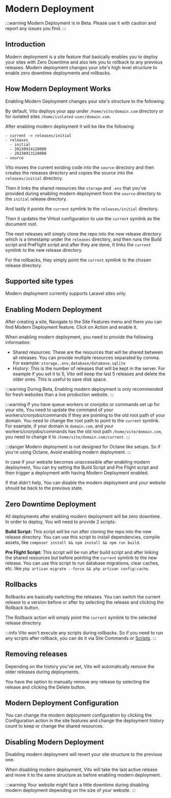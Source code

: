 # Modern Deployment

:::warning
Modern Deployment is in Beta. Please use it with caution and report any issues you find.
:::

## Introduction

Modern deployment is a site feature that basically enables you to deploy your sites with Zero Downtime and also lets you to rollback to any previous releases. Modern deployment changes your site's high level structure to enable zero downtime deployments and rollbacks.

## How Modern Deployment Works

Enabling Modern Deployment changes your site's structure to the following:

By default, Vito deploys your app under `/home/vito/domain.com` directory or for isolated sites `/home/isolated-user/domain.com`.

After enabling modern deployment it will be like the following:

```text
- current -> releases/initial
- releases
  - initial
  - 20230914120000
  - 20230913120000
- source
```

Vito moves the current existing code into the `source` directory and then creates the releases directory and copies the source into the `releases/initial` directory.

Then it links the shared resources like `storage` and `.env` that you've provided during enabling modern deployment from the `source` directory to the `initial` release directory.

And lastly it points the `current` symlink to the `releases/initial` directory.

Then it updates the VHost configuration to use the `current` symlink as the document root.

The next releases will simply clone the repo into the new release directory which is a timestamp under the `releases` directory, and then runs the Build script and PreFlight script and after they are done, It links the `current` symlink to the new release directory.

For the rollbacks, they simply point the `current` symlink to the chosen release directory.

## Supported site types

Modern deployment currently supports Laravel sites only.

## Enabling Modern Deployment

After creating a site, Navigate to the Site Features menu and there you can find Modern Deployment feature. Click on Action and enable it.

When enabling modern deployment, you need to provide the following information:

- Shared resources: These are the resources that will be shared between all releases. You can provide multiple resources separated by comma. For example: `storage,.env,database/database.sqlite`
- History: This is the number of releases that will be kept in the server. For example if you set it to 5, Vito will keep the last 5 releases and delete the older ones. This is useful to save disk space.

:::warning
During Beta, Enabling modern deployment is only recommended for fresh websites than a live production website.
:::

:::warning
If you have queue workers or cronjobs or commands set up for your site, You need to update the command of your workers/cronjobs/commands if they are pointing to the old root path of your domain. You need to change the root path to point to the `current` symlink. For example, if your domain is `domain.com`, and your workers/cronjobs/commands has the old root path `/home/vito/domain.com`, you need to change it to `/home/vito/domain.com/current`.
:::

:::danger
Modern deployment is not designed for Octane like setups. So if you're using Octane, Avoid enabling modern deployment.
:::

In case if your website becomes unaccessible after enabling modern deployment, You can try setting the Build Script and Pre Flight script and then trigger a deployment with having Modern Deployment enabled.

If that didn't help, You can disable the modern deployment and your website should be back to the previous state.

## Zero Downtime Deployment

All deployments after enabling modern deployment will be zero downtime. In order to deploy, You will need to provide 2 scripts:

**Build Script:** This script will be run after cloning the repo into the new release directory. You can use this script to install dependencies, compile assets, like `composer install && npm install && npm run build`.

**Pre Flight Script:** This script will be run after build script and after linking the shared resources but before pointing the `current` symlink to the new release. You can use this script to run database migrations, clear caches, etc. like `php artisan migrate --force && php artisan config:cache`.

## Rollbacks

Rollbacks are basically switching the releases. You can switch the current release to a version before or after by selecting the release and clicking the Rollback button.

The Rollback action will simply point the `current` symlink to the selected release directory.

:::info
Vito won't execute any scripts during rollbacks. So if you need to run any scripts after rollback, you can do it via Site Commands or [Scripts](../scripts.md).
:::

## Removing releases

Depending on the history you've set, Vito will automatically remove the older releases during deployments.

You have the option to manually remove any release by selecting the release and clicking the Delete button.

## Modern Deployment Configuration

You can change the modern deployment configuration by clicking the Configuration action in the site features and change the deployment history count to keep or change the shared resources.

## Disabling Modern Deployment

Disabling modern deployment will revert your site structure to the previous one.

When disabling modern deployment, Vito will take the last active release and move it to the same structure as before enabling modern deployment.

:::warning
Your website might face a little downtime during disabling modern deployment depending on the size of your website.
:::
